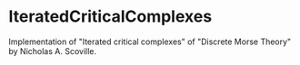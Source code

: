 # IteratedCriticalComplexes

Implementation of "Iterated critical complexes" of "Discrete Morse Theory" by Nicholas A. Scoville.
